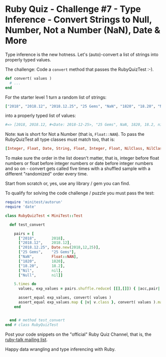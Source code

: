 # Ruby Quiz - Challenge #7 - Type Inference - Convert Strings to Null, Number, Not a Number (NaN), Date & More

Type inference is the new hotness.
Let's (auto)-convert a list of strings into properly typed values.


The challenge: Code a `convert` method that passes the RubyQuizTest :-).

``` ruby
def convert( values )
  # ...
end
```

For the starter level 1 turn a random list of strings:

``` ruby
["2018", "2018.12", "2018.12.25", "25 Gems", "NaN", "1820", "18.20", "Nil", "Null"]
```

into a properly typed list of values:

``` ruby
#=> [2018, 2018.12, #<Date: 2018-12-25>, "25 Gems", NaN, 1820, 18.2, nil, nil]
```

Note: `NaN` is short for Not a Number (that is, `Float::NAN`).
To pass the RubyQuizTest all type classes must match too, that is:

``` ruby
[Integer, Float, Date, String, Float, Integer, Float, NilClass, NilClass]
```

To make sure the order in the list doesn't matter, that is, integer before float numbers
or float before integer numbers or date before integer numbers
and so on -
convert gets called five times
with a shuffled sample with a different "randomized" order every time.


Start from scratch or, yes, use any library / gem you can find.

To qualify for solving the code challenge / puzzle you must pass the test:

``` ruby
require 'minitest/autorun'
require 'date'

class RubyQuizTest < MiniTest::Test

  def test_convert

    pairs = [
      ["2018",       2018],
      ["2018.12",    2018.12],
      ["2018.12.25", Date.new(2018,12,25)],
      ["25 Gems",    "25 Gems"],
      ["NaN",        Float::NAN],
      ["1820",       1820],
      ["18.20",      18.2],
      ["Nil",        nil],
      ["Null",       nil]]

    5.times do
      values, exp_values = pairs.shuffle.reduce( [[],[]]) { |acc,pair| acc[0] << pair[0]; acc[1] << pair[1]; acc }

      assert_equal exp_values, convert( values )
      assert_equal exp_values.map { |v| v.class }, convert( values ).map { |v| v.class }
    end


  end # method test_convert
end # class RubyQuizTest
```


Post your code snippets on the "official" Ruby Quiz Channel,
that is, the [ruby-talk mailing list](https://rubytalk.org).

Happy data wrangling and type inferencing with Ruby.
